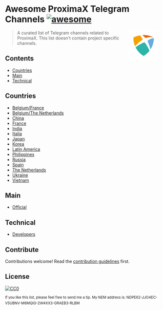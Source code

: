# Awesome ProximaX Telegram Channels [![awesome](https://awesome.re/badge.svg)](https://awesome.re)

[<img src="https://github.com/Sateetje/awesome-proximax-telegram/blob/master/awesome-proximax.png" align="right" width="100">](https://proximax.io/)

> A curated list of Telegram channels related to ProximaX. This list doesn't contain project specific channels.

## Contents
* [Countries](#countries)
* [Main](#main)
* [Technical](#technical)

## Countries
* [Belgium/France](https://t.me/proximaxfrance)
* [Belgium/The Netherlands](https://t.me/proximaxdutch)
* [China](https://t.me/ProximaXioChina)
* [France](https://t.me/proximaxfrance)
* [India](https://t.me/proximaxioindia)
* [Italia](https://t.me/proximaxitalia)
* [Japan](https://t.me/ProximaXioJapan)
* [Korea](https://t.me/koreaproximax)
* [Latin America](https://t.me/ProximaXioSpanish)
* [Philippines](https://t.me/ProximaXioPhilippines)
* [Russia](https://t.me/ProximaXru)
* [Spain](https://t.me/ProximaXioSpanish)
* [The Netherlands](https://t.me/proximaxdutch)
* [Ukraine](https://t.me/ProximaXua)
* [Vietnam](https://t.me/ProximaXioVietnam)

## Main
* [Official](https://t.me/ProximaXio)

## Technical
* [Developers](https://t.me/proximax_devs)

## Contribute
Contributions welcome! Read the [contribution guidelines](https://github.com/Sateetje/awesome-proximax-telegram/blob/master/contributing.md) first.

## License
[![CC0](http://mirrors.creativecommons.org/presskit/buttons/88x31/svg/cc-zero.svg)](https://creativecommons.org/publicdomain/zero/1.0/)

<sup>If you like this list, please feel free to send me a tip. My NEM address is: NDPE62-JJO4EC-V5UBNV-M6MQIG-2W4XX3-GRAEB3-RLBM</sup>
